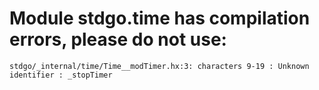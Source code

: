 # Module stdgo.time has compilation errors, please do not use:
```
stdgo/_internal/time/Time__modTimer.hx:3: characters 9-19 : Unknown identifier : _stopTimer

```

